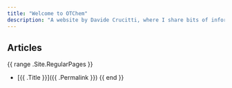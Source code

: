 ```yaml
---
title: "Welcome to OTChem"
description: "A website by Davide Crucitti, where I share bits of information I gather while doing my research"
---
```


## Articles

{{ range .Site.RegularPages }}
- [{{ .Title }}]({{ .Permalink }})
{{ end }}
